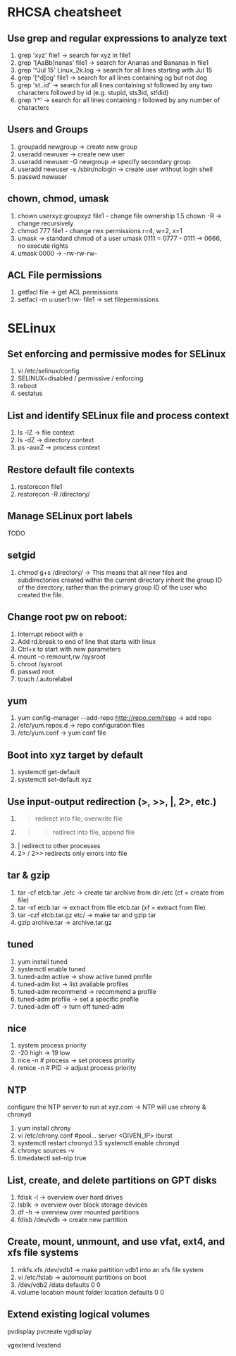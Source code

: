 # RHCSA cheatsheet

## Use grep and regular expressions to analyze text
1. grep 'xyz' file1 -> search for xyz in file1
2. grep '[AaBb]nanas' file1 -> search for Ananas and Bananas in file1
3. grep '^Jul 15' Linux_2k.log -> search for all lines starting with Jul 15
4. grep '[^d]og' file1 -> search for all lines containing og but not dog
5. grep 'st..id' -> search for all lines containing st followed by any two characters followed by id (e.g. stupid, sts3id, st!did)
6. grep 'r*' -> search for all lines containing r followed by any number of characters

## Users and Groups
1. groupadd newgroup -> create new group
2. useradd newuser -> create new user
3. useradd newuser -G newgroup -> specify secondary group
4. useradd newuser -s /sbin/nologin -> create user without login shell
5. passwd newuser

## chown, chmod, umask
1. chown userxyz:groupxyz file1 - change file ownership
1.5 chown -R -> change recursively
2. chmod 777 file1 - change rwx permissions r=4, w=2, x=1
3. umask -> standard chmod of a user umask 0111 = 0777 - 0111 -> 0666, no execute rights
4. umask 0000 -> -rw-rw-rw-

## ACL File permissions
1. getfacl file -> get ACL permissions
2. setfacl -m u:user1:rw- file1 -> set filepermissions

# SELinux
## Set enforcing and permissive modes for SELinux
1. vi /etc/selinux/config
2. SELINUX=disabled / permissive / enforcing
3. reboot
4. sestatus

## List and identify SELinux file and process context
1. ls -lZ -> file context
2. ls -dZ -> directory context
3. ps -auxZ -> process context

## Restore default file contexts
1. restorecon file1
2. restorecon -R /directory/

## Manage SELinux port labels
TODO

##
## setgid
1. chmod g+s /directory/ -> This means that all new files and subdirectories created within the current directory inherit the group ID of the directory, rather than the primary group ID of the user who created the file.

## Change root pw on reboot:
1. Interrupt reboot with e
2. Add rd.break to end of line that starts with linux
3. Ctrl+x to start with new parameters
4. mount –o remount,rw /sysroot
5. chroot /sysroot
6. passwd root
7. touch /.autorelabel

## yum
1. yum config-manager --add-repo http://repo.com/repo -> add repo
2. /etc/yum.repos.d -> repo configuration files
3. /etc/yum.conf -> yum conf file

## Boot into xyz target by default
1. systemctl get-default
2. systemctl set-default xyz

## Use input-output redirection (>, >>, |, 2>, etc.)
1. > redirect into file, overwrite file
2. >> redirect into file, append file
3. | redirect to other processes
4. 2> / 2>> redirects only errors into file

## tar & gzip
1. tar -cf etcb.tar ./etc -> create tar archive from dir /etc (cf = create from file)
2. tar -xf etcb.tar -> extract from file etcb.tar (xf = extract from file)
3. tar -czf etcb.tar.gz etc/ -> make tar and gzip tar
4. gzip archive.tar -> archive.tar.gz

## tuned
1. yum install tuned
2. systemctl enable tuned
3. tuned-adm active -> show active tuned profile
4. tuned-adm list -> list available profiles
5. tuned-adm recommend -> recommend a profile
6. tuned-adm profile <PROFILE> -> set a specific profile
7. tuned-adm off -> turn off tuned-adm

## nice
1. system process priority
2. -20 high -> 19 low
3. nice -n # process -> set process priority
4. renice -n # PID -> adjust process priority

## NTP
configure the NTP server to run at xyz.com
-> NTP will use chrony & chronyd
1. yum install chrony
2. vi /etc/chrony.conf
#pool...
server <GIVEN_IP> iburst
3. systemctl restart chronyd
3.5 systemctl enable chronyd
4. chronyc sources -v
5. timedatectl set-ntp true

## List, create, and delete partitions on GPT disks
1. fdisk -l -> overview over hard drives
2. lsblk -> overview over block storage devices
3. df -h -> overview over mounted partitions
4. fdisb /dev/vdb -> create new partition

## Create, mount, unmount, and use vfat, ext4, and xfs file systems
1. mkfs.xfs /dev/vdb1 -> make partition vdb1 into an xfs file system
2. vi /etc/fstab -> automount partitions on boot
3. /dev/vdb2  /data defaults  0 0
4. volume location    mount folder location   defaults    0   0
## Extend existing logical volumes

pvdisplay
pvcreate
vgdisplay

vgextend
lvextend
